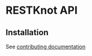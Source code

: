 # RESTKnot API

## Installation

See [contributing documentation](https://restknot.readthedocs.io/en/latest/project/contributing.html#restknot-api)
